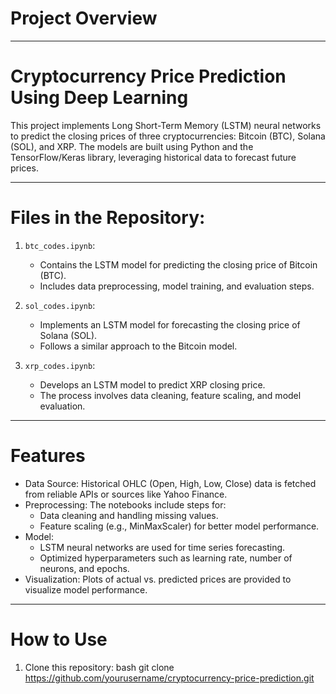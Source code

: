 # Project Overview
---

# Cryptocurrency Price Prediction Using Deep Learning

This project implements Long Short-Term Memory (LSTM) neural networks to predict the closing prices of three cryptocurrencies: Bitcoin (BTC), Solana (SOL), and XRP. The models are built using Python and the TensorFlow/Keras library, leveraging historical data to forecast future prices.

---

# Files in the Repository:
1. `btc_codes.ipynb`:
   - Contains the LSTM model for predicting the closing price of Bitcoin (BTC).
   - Includes data preprocessing, model training, and evaluation steps.

2. `sol_codes.ipynb`:
   - Implements an LSTM model for forecasting the closing price of Solana (SOL).
   - Follows a similar approach to the Bitcoin model.

3. `xrp_codes.ipynb`:
   - Develops an LSTM model to predict XRP closing price.
   - The process involves data cleaning, feature scaling, and model evaluation.

---

# Features

- Data Source: Historical OHLC (Open, High, Low, Close) data is fetched from reliable APIs or sources like Yahoo Finance.
- Preprocessing: The notebooks include steps for:
  - Data cleaning and handling missing values.
  - Feature scaling (e.g., MinMaxScaler) for better model performance.
- Model:
  - LSTM neural networks are used for time series forecasting.
  - Optimized hyperparameters such as learning rate, number of neurons, and epochs.
- Visualization: Plots of actual vs. predicted prices are provided to visualize model performance.

---

# How to Use

1. Clone this repository:
   bash git clone https://github.com/yourusername/cryptocurrency-price-prediction.git
